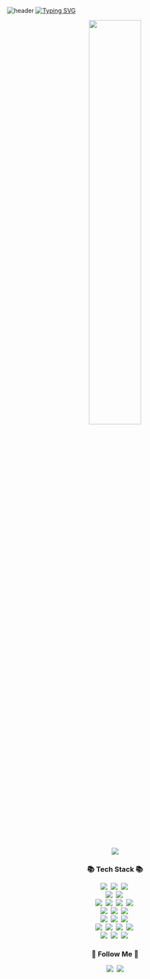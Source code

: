 ![header](https://capsule-render.vercel.app/api?type=waving&color=gradient&height=100&animation=fadeIn)
[![Typing SVG](https://readme-typing-svg.demolab.com?font=Alkatra&weight=500&size=40&duration=4000&pause=3&color=6994CDEE&center=false&vCenter=false&multiline=true&repeat=true&width=1000&height=100&lines=Welcome+to+Junyong+GitHub!👋)](https://git.io/typing-svg)

<div align="center">
<a href="s">
   <img src="https://github-readme-stats.vercel.app/api?username=leejy001&theme=tokyonight&show_icons=true" width="49.2%"/>
</a>

<a href="https://hits.seeyoufarm.com"><img src="https://hits.seeyoufarm.com/api/count/incr/badge.svg?url=https%3A%2F%2Fgithub.com%2Fleejy001%2Fhit-counter&count_bg=%2379C83D&title_bg=%23555555&icon=&icon_color=%23E7E7E7&title=hits&edge_flat=false"/></a>

<h3 align="center">📚 Tech Stack 📚</h3>  <img src="https://img.shields.io/badge/HTML-E34F26?style=flat-square&logo=HTML5&logoColor=white"/></a>&nbsp
  <img src="https://img.shields.io/badge/CSS-1572B6?style=flat-square&logo=CSS3&logoColor=white"/></a>&nbsp
  <img src="https://img.shields.io/badge/Javascript-F7DF1E?style=flat-square&logo=javascript&logoColor=black"/></a>&nbsp
  <br>
  <img src="https://img.shields.io/badge/React-61DAFB?style=flat-square&logo=react&logoColor=black"/></a>&nbsp
  <img src="https://img.shields.io/badge/Typescript-3178C6?style=flat-square&logo=typescript&logoColor=white"/></a>&nbsp
  <br>
  <img src="https://img.shields.io/badge/Redux-764ABC?style=flat-square&logo=redux&logoColor=white"/></a>&nbsp
  <img src="https://img.shields.io/badge/Redux--Thunk-764ABC?style=flat-square&logo=redux&logoColor=white"/></a>&nbsp
  <img src="https://img.shields.io/badge/Redux--Saga-764ABC?style=flat-square&logo=redux-saga&logoColor=white"/></a>&nbsp
  <img src="https://img.shields.io/badge/React--Query-FF4154?style=flat-square&logo=react-query&logoColor=white"/></a>&nbsp
  <br>
  <img src="https://img.shields.io/badge/SCSS-CC6699?style=flat-square&logo=sass&logoColor=white"/></a>&nbsp
  <img src="https://img.shields.io/badge/Tailwind--CSS-DB7093?style=flat-square&logo=tailwind-css&logoColor=white"/></a>&nbsp
  <img src="https://img.shields.io/badge/styled--components-DB7093?style=flat-square&logo=styled-components&logoColor=white"/></a>&nbsp
  <br>
  <img src="https://img.shields.io/badge/Slack-4A154B?style=flat-square&logo=slack&logoColor=white"/></a>&nbsp
  <img src="https://img.shields.io/badge/Notion-000000?style=flat-square&logo=notion&logoColor=white"/></a>&nbsp
  <img src="https://img.shields.io/badge/Visual%20Studio%20Code-007ACC?style=flat-square&logo=visual-studio-code&logoColor=white"/></a>&nbsp
  <br>
  <img src="https://img.shields.io/badge/Eslint-4B32C3?style=flat-square&logo=eslint&logoColor=white"/></a>&nbsp
  <img src="https://img.shields.io/badge/Prettier-F7B93E?style=flat-square&logo=prettier&logoColor=white"/></a>&nbsp
  <img src="https://img.shields.io/badge/husky-FF69B4?style=flat-square&logo=husky&logoColor=white"/></a>&nbsp
  <img src="https://img.shields.io/badge/git-F05032?style=flat-square&logo=git&logoColor=white"/></a>&nbsp
  <br>
  <img src="https://img.shields.io/badge/AWS-232F3E?style=flat-square&logo=amazon-aws&logoColor=white"/></a>&nbsp
  <img src="https://img.shields.io/badge/S3-569A31?style=flat-square&logo=s3&logoColor=white"/></a>&nbsp
  <img src="https://img.shields.io/badge/EC2-569A31?style=flat-square&logo=s3&logoColor=white"/></a>&nbsp
</p>


<h3 align="center">🌈 Follow Me 🌈</h3>
<p align="center">
  <a href="https://leejy001.github.io/"><img src="https://img.shields.io/badge/Tech%20Blog-11B48A?style=flat-square&logo=Vimeo&logoColor=white&link=https://leejy001.github.io/"/></a>&nbsp
  <a href="mailto:junyoung1818@gmail.com"><img src="https://img.shields.io/badge/Gmail-d14836?style=flat-square&logo=Gmail&logoColor=white&link=junyoung1818@gmail.com"/></a>
</p>
<br />
<br />

</div>
